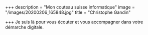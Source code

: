 +++
description = "Mon couteau suisse informatique"
image = "/images/20200206_165848.jpg"
title = "Christophe Gandin"

+++
Je suis là pour vous écouter et vous accompagner dans votre démarche digitale.